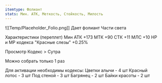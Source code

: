 ```yaml
---
itemtype: Фолиант
stats: Мин. АТК, Меткость, Стойкость, Милость 
---
```

![[Temp/Placeholder_Folio.png]]
Дает фолиант Части света

Характеристики (переплет)
Мин АТК +173
МТК +90
СТК +11
МЛС +10
HP и MP кодекса "Красные слезы" +0.25%


Просмотр Кодекс > Сутра

Можно собрать только 1 раз

Для активации необходимы кодексы: 
Цветки алычи  - 4 шт
Красный лотос  - 3 шт
Под стеной  - 3 шт
Багрянец  - 2 шт
Байки красоты  - 2 шт

